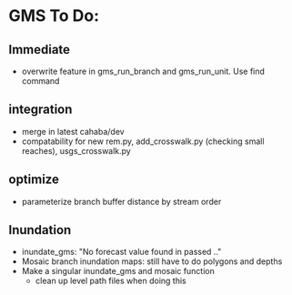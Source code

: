 # GMS To Do: 
## Immediate
- overwrite feature in gms_run_branch and gms_run_unit. Use find command

## integration
- merge in latest cahaba/dev
- compatability for new rem.py, add_crosswalk.py (checking small reaches), usgs_crosswalk.py

## optimize
- parameterize branch buffer distance by stream order

## Inundation
- inundate_gms: "No forecast value found in passed .."
- Mosaic branch inundation maps: still have to do polygons and depths
- Make a singular inundate_gms and mosaic function
    - clean up level path files when doing this

